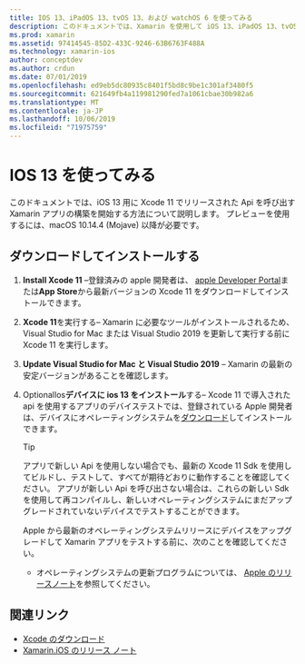 ```yaml
---
title: IOS 13、iPadOS 13、tvOS 13、および watchOS 6 を使ってみる
description: このドキュメントでは、Xamarin を使用して iOS 13、iPadOS 13、tvOS 13、および watchOS 6 アプリをビルドするように設定する方法について説明します。 Xcode 11 をダウンロードし Visual Studio for Mac を更新する方法について説明します。
ms.prod: xamarin
ms.assetid: 97414545-85D2-433C-9246-63B6763F488A
ms.technology: xamarin-ios
author: conceptdev
ms.author: crdun
ms.date: 07/01/2019
ms.openlocfilehash: ed9eb5dc80935c8401f5bd8c9be1c301af3480f5
ms.sourcegitcommit: 621649fb4a119981290fed7a1061cbae30b982a6
ms.translationtype: MT
ms.contentlocale: ja-JP
ms.lasthandoff: 10/06/2019
ms.locfileid: "71975759"
---
```

# <a name="get-started-with-ios-13"></a>IOS 13 を使ってみる

このドキュメントでは、iOS 13 用に Xcode 11 でリリースされた Api を呼び出す Xamarin アプリの構築を開始する方法について説明します。 プレビューを使用するには、macOS 10.14.4 (Mojave) 以降が必要です。

## <a name="download-and-install"></a>ダウンロードしてインストールする

1. **Install Xcode 11** –登録済みの apple 開発者は、 [apple Developer Portal](https://developer.apple.com/download/)または**App Store**から最新バージョンの Xcode 11 をダウンロードしてインストールできます。

2. **Xcode 11**を実行する– Xamarin に必要なツールがインストールされるため、Visual Studio for Mac または Visual Studio 2019 を更新して実行する前に Xcode 11 を実行します。

3. **Update Visual Studio for Mac と Visual Studio 2019** – Xamarin の最新の安定バージョンがあることを確認します。

4. OptionalIos**デバイスに ios 13 をインストール**する– Xcode 11 で導入された api を使用するアプリのデバイステストでは、登録されている Apple 開発者は、デバイスにオペレーティングシステムを[ダウンロード](https://developer.apple.com/download)してインストールできます。 

   > [!TIP]
   > アプリで新しい Api を使用しない場合でも、最新の Xcode 11 Sdk を使用してビルドし、テストして、すべてが期待どおりに動作することを確認してください。 アプリが新しい Api を呼び出さない場合は、これらの新しい Sdk を使用して再コンパイルし、新しいオペレーティングシステムにまだアップグレードされていないデバイスでテストすることができます。
   >
   > Apple から最新のオペレーティングシステムリリースにデバイスをアップグレードして Xamarin アプリをテストする前に、次のことを確認してください。
   >
   > - オペレーティングシステムの更新プログラムについては、 [Apple のリリースノート](https://developer.apple.com/download/)を参照してください。

## <a name="related-links"></a>関連リンク

- [Xcode のダウンロード](https://developer.apple.com/download/)
- [Xamarin.iOS のリリース ノート](/xamarin/ios/release-notes/13/13.0)
